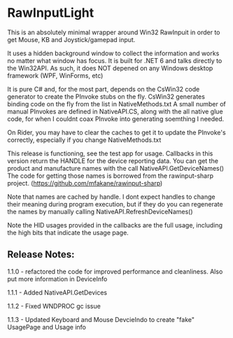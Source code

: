 # RawInputLight

This is an absolutely minimal wrapper around Win32 RawInpuit in order to get Mouse, KB and Joystick/gamepad input.

It uses a hidden background window to collect the information and works no matter what window has focus.  It is built
for .NET 6 and talks directly to the Win32API.  As such, it  does NOT depened on any Windows desktop framework (WPF, WinForms, etc)

It is pure C# and, for the most part, depends on the CsWin32 code generator to create the PInvoke stubs on the fly.
CsWin32 generates binding code on the fly from the list in NativeMethods.txt
A small number of manual PInvokes are defined in NativeAPI.CS, along with the all native glue code, for when
I couldnt coax PInvoke into generating soemthing I needed.  

On Rider, you may have to clear the caches to get it to update the PInvoke's correctly, especially if you change
NativeMethods.txt

This release is functioning, see the test app for usage.  Callbacks in this version return the HANDLE for the device
reporting data.  You can get the product and manufacture names with the call NativeAPI.GetDeviceNames(<handle>)
The code for getting those names is borrowed from the rawinput-sharp project. (https://github.com/mfakane/rawinput-sharp)

Note that names are cached by handle.  I dont expect handles to change their meaning during program execution, but if
they do you can regenerate the names by manually calling NativeAPI.RefreshDeviceNames()

Note the HID usages provided in the callbacks are the full usage, including the high bits that indicate the usage page.
## Release Notes:
1.1.0 - refactored the code for improved performance and cleanliness.
        Also put more information in DeviceInfo 
        
1.1.1 - Added NativeAPI.GetDevices
        
1.1.2 - Fixed WNDPROC gc issue
        
1.1.3 - Updated Keyboard and Mouse DevcieIndo to create "fake" UsagePage and Usage info
        
